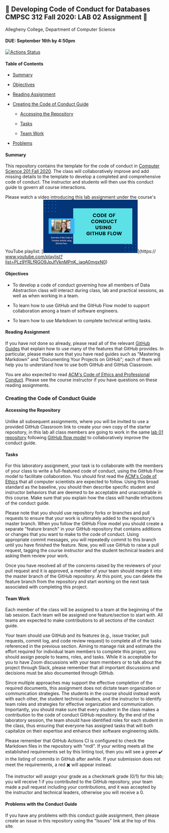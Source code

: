 ## :crocodile: Developing Code of Conduct for Databases CMPSC 312 Fall 2020: LAB 02 Assignment :crocodile:

Allegheny College, Department of Computer Science

#### DUE: September 16th by 4:50pm

[![Actions Status](https://github.com/allegheny-computer-science-201-f2020/lab01-cs201f2020/workflows/linting/badge.svg)](https://github.com/allegheny-computer-science-201-f2020/lab01-cs201f2020/actions)

#### Table of Contents

* [Summary](#summary)

* [Objectives](#objectives)

* [Reading Assignment](#reading-assignment)

* [Creating the Code of Conduct Guide](#creating-the-code-of-conduct-guide)

  + [Accessing the Repository](#accessing-the-repository)

  + [Tasks](#tasks)

  + [Team Work](#team-work)

* [Problems](problems-with-the-conduct-guide)

#### Summary

This repository contains the template for the code of conduct in [Computer Science 201 Fall 2020](https://cs.allegheny.edu/sites/jjumadinova/teaching/201). The class will collaboratively improve and add missing details to the template to develop a completed and comprehensive code of conduct. The instructor and students will then use this conduct guide to govern all course interactions.

Please watch a video introducing this lab assignment under the course's YouTube playlist: [![Code Of Conduct Assignment Introduction](CodeOfConduct_YouTubeThumbnail_small.png)](https:// www.youtube.com/playlist?list=PLz9YRLfRGO9JpJfVknMPnK_jagA0mgxN0)

#### Objectives

* To develop a code of conduct governing how all members of Data Abstraction class will interact during class, lab and practical sessions, as well as when working in a team.

* To learn how to use GitHub and the GitHub Flow model to support collaboration among a team of software engineers.

* To learn how to use Markdown to complete technical writing tasks.

#### Reading Assignment

If you have not done so already, please read all of the relevant [GitHub Guides](https://guides.github.com/) that explain how to use many of the features that GitHub provides. In particular,  please  make  sure  that  you  have  read guides  such  as  "Mastering  Markdown" and "Documenting Your Projects on GitHub"; each of them will help you to understand how to use both GitHub and GitHub Classroom.

You are also expected to read [ACM's Code of Ethics and Professional Conduct](https://www.acm.org/code-of-ethics). Please see the course instructor if you have questions on these reading assignments.

### Creating the Code of Conduct Guide

#### Accessing the Repository

Unlike all subsequent assignments, where you will be invited to use a provided GitHub Classroom link to create your own copy of the starter repository, in this lab all class members are going to work in the same [lab 01 repository](https://github.com/allegheny-computer-science-101-f2020/lab01-cs101f2020) following
[GitHub flow model](https://help.github.com/articles/github-flow/) to collaboratively improve the conduct guide.

#### Tasks

For this laboratory assignment,  your  task  is  to  collaborate   with  the members  of  your  class  to  write  a  full-featured code of conduct, using the GitHub Flow model to facilitate collaboration. You should first read the [ACM's Code of Ethics](https://www.acm.org/code-of-ethics) that all computer scientists are expected to follow. Using this broad standard as the baseline, you should then describe specific student and instructor behaviors that are deemed to be acceptable and unacceptable in this course. Make sure that you explain how the class will handle infractions of the conduct guide.

Please note that you should use repository forks or branches and pull requests to ensure that your  work  is  ultimately  added  to  the  repository's  master branch.   When  you  follow  the  GitHub Flow model you should create a separate "feature branch" in your GitHub repository that contains additions or changes
that you want to make to the code of conduct.  Using appropriate commit messages, you will repeatedly commit to this branch until you have finished the feature.  Now, you will  use  GitHub  to  raise  a  pull  request,  tagging  the  course  instructor and  the  student  technical leaders and asking them review your work.

Once you have resolved all of the concerns raised by the reviewers of your pull request and it is approved, a  member  of  your  team  should  merge  it  into the  master  branch  of  the  GitHub  repository. At this point,  you can delete the feature branch from the repository and start working on the next task associated with completing this project.

#### Team Work

Each member of the class will be assigned to a team at the beginning of the lab session. Each team will be assigned one feature/section to start with. All teams are expected to make contributions to all sections of the conduct guide.

Your team should use GitHub and its features (e.g., issue tracker, pull requests, commit log, and code review request) to complete all of the tasks referenced in the previous section.  Aiming to manage risk and estimate the effort required for individual team members to complete this project, you should assign people to teams, roles, and tasks.  While it is acceptable for you to have Zoom discussions with your team members or to talk about the project through Slack, please remember that all important discussions and decisions must be also documented through GitHub.

Since  multiple  approaches  may  support  the  effective  completion  of  the required documents, this assignment does not dictate team organization or communication strategies.  The students in the course should instead work with each other, the student technical leaders, and the instructor to identify team roles and strategies for effective organization and communication. Importantly, you should make sure that every student in the class makes a contribution to the code of conduct GitHub repository.  By the end of the laboratory session, the team should have identified roles for each student in the class, thus ensuring that everyone has assigned tasks that will both capitalize on their expertise and enhance their software engineering skills.

Please remember that GitHub Actions CI is configured to check the Markdown files in the repository with "mdl".  If your writing meets all the established requirements set by this linting tool, then you will see a green :heavy_check_mark: in the listing of commits in GitHub after awhile.  If your submission does not meet the requirements, a red :heavy_multiplication_x: will appear instead.

The instructor will assign your grade as a checkmark grade (0/1) for this lab; you will receive 1 if you contributed to the GitHub repository, your team made a pull request including your contributions, and it was accepted by the instructor and technical leaders, otherwise you will receive a 0.

#### Problems with the Conduct Guide

If you have any problems with this conduct guide assignment, then please create an issue in this repository using the "Issues" link at the top of this site.
